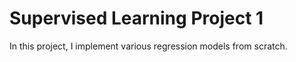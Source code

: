 # Supervised Learning Project 1

In this project, I implement various regression models from scratch.
